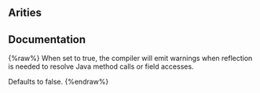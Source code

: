 ## Arities


## Documentation
{%raw%}
When set to true, the compiler will emit warnings when reflection is
  needed to resolve Java method calls or field accesses.

  Defaults to false.
{%endraw%}
